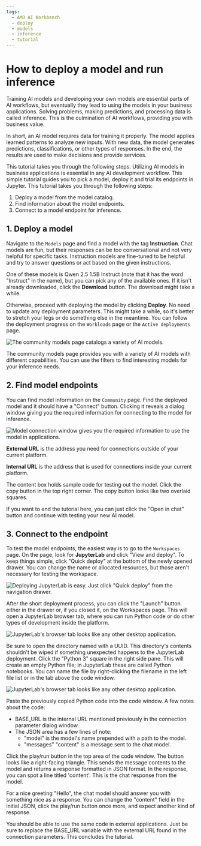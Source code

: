 ```yaml
---
tags:
  - AMD AI Workbench
  - deploy
  - models
  - inference
  - tutorial
---
```


# How to deploy a model and run inference

Training AI models and developing your own models are essential parts of AI workflows, but eventually they lead to using the models in your business applications. Solving problems, making predictions, and processing data is called inference. This is the culmination of AI workflows, providing you with business value.

In short, an AI model requires data for training it properly. The model applies learned patterns to analyze new inputs. With new data, the model generates predictions, classifications, or other types of responses. In the end, the results are used to make decisions and provide services.

This tutorial takes you through the following steps. Utilizing AI models in business applications is essential in any AI development workflow. This simple tutorial guides you to pick a model, deploy it and trial its endpoints in Jupyter. This tutorial takes you through the following steps:

1. Deploy a model from the model catalog.
2. Find information about the model endpoints.
3. Connect to a model endpoint for inference.

## 1. Deploy a model

Navigate to the `Models` page and find a model with the tag **Instruction**. Chat models are fun, but their responses can be too conversational and not very helpful for specific tasks. Instruction models are fine-tuned to be helpful and try to answer questions or act based on the given instructions.

One of these models is Qwen 2.5 1.5B Instruct (note that it has the word "Instruct" in the name), but you can pick any of the available ones. If it isn't already downloaded, click the **Download** button. The download might take a while.

Otherwise, proceed with deploying the model by clicking **Deploy**. No need to update any deployment parameters. This might take a while, so it's better to stretch your legs or do something else in the meantime. You can follow the deployment progress on the `Workloads` page or the `Active deployments` page.

![The community models page catalogs a variety of AI models.](../../img/inference/community-models.png)

The community models page provides you with a variety of AI models with different capabilities. You can use the filters to find interesting models for your inference needs.

## 2. Find model endpoints

You can find model information on the `Community` page. Find the deployed model and it should have a "Connect" button. Clicking it reveals a dialog window giving you the required information for connecting to the model for inference.

![Model connection window gives you the required information to use the model in applications.](../../img/inference/connect-to-model.png)

**External URL** is the address you need for connections outside of your current platform.

**Internal URL** is the address that is used for connections inside your current platform.

The content box holds sample code for testing out the model. Click the copy button in the top right corner. The copy button looks like two overlaid squares.

If you want to end the tutorial here, you can just click the "Open in chat" button and continue with testing your new AI model.

## 3. Connect to the endpoint

To test the model endpoints, the easiest way is to go to the `Workspaces` page. On the page, look for **JupyterLab** and click "View and deploy". To keep things simple, click "Quick deploy" at the bottom of the newly opened drawer. You can change the name or allocated resources, but those aren't necessary for testing the workspace.

![Deploying JupyterLab is easy. Just click "Quick deploy" from the navigation drawer.](../../img/inference/deploy-jupyterlab.png)

After the short deployment process, you can click the "Launch" button either in the drawer or, if you closed it, on the Workspaces page. This will open a JupyterLab browser tab, where you can run Python code or do other types of development inside the platform.

![JupyterLab's browser tab looks like any other desktop application.](../../img/inference/deployed-jupyterlab.png)

Be sure to open the directory named with a UUID. This directory's contents shouldn't be wiped if something unexpected happens to the JupyterLab deployment. Click the "Python 3" square in the right side pane. This will create an empty Python file; in JupyterLab these are called Python notebooks. You can name the file by right-clicking the filename in the left file list or in the tab above the code window.

![JupyterLab's browser tab looks like any other desktop application.](../../img/inference/jupyterlab-new-file.png)

Paste the previously copied Python code into the code window. A few notes about the code:
- BASE_URL is the internal URL mentioned previously in the connection parameter dialog window.
- The JSON area has a few lines of note:
  - "model" is the model's name prepended with a path to the model.
  - "messages" "content" is a message sent to the chat model.

Click the play/run button in the top area of the code window. The button looks like a right-facing triangle. This sends the message contents to the model and returns a response formatted in JSON format. In the response, you can spot a line titled 'content'. This is the chat response from the model.

For a nice greeting "Hello", the chat model should answer you with something nice as a response. You can change the "content" field in the initial JSON, click the play/run button once more, and expect another kind of response.

You should be able to use the same code in external applications. Just be sure to replace the BASE_URL variable with the external URL found in the connection parameters. This concludes the tutorial.
